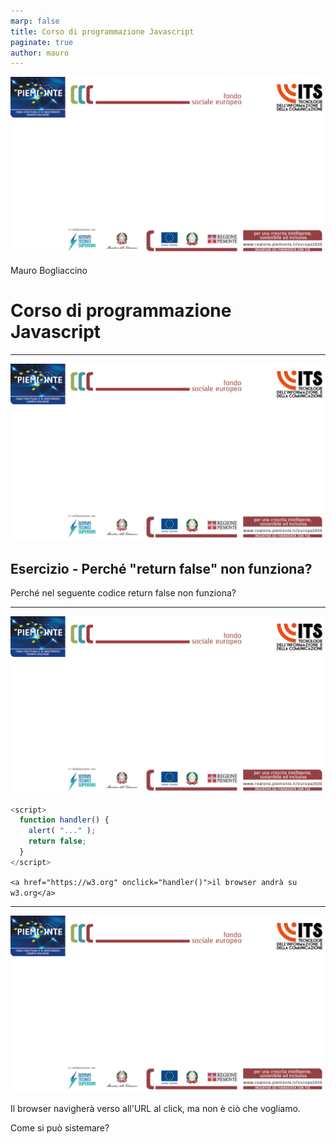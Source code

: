 ```yaml
---
marp: false
title: Corso di programmazione Javascript
paginate: true
author: mauro
---
```

![bg contain](./ITS_BG_Slide.jpg)

Mauro Bogliaccino

# Corso di programmazione Javascript

---
![bg contain](./ITS_BG_Slide.jpg)


## Esercizio - Perché "return false" non funziona?

Perché nel seguente codice return false non funziona?

---
![bg contain](./ITS_BG_Slide.jpg)

```javascript
<script>
  function handler() {
    alert( "..." );
    return false;
  }
</script>
```

`<a href="https://w3.org" onclick="handler()">il browser andrà su w3.org</a>`

---
![bg contain](./ITS_BG_Slide.jpg)

Il browser navigherà verso all'URL al click, ma non è ciò che vogliamo.

Come si può sistemare?

